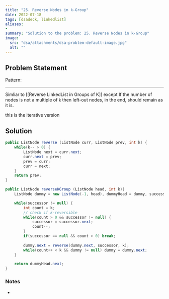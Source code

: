 ```yaml
---
title: "25. Reverse Nodes in k-Group"
date: 2022-07-18
tags: [dsadeck, linkedlist]
aliases:
- 
summary: "Solution to the problem: 25. Reverse Nodes in k-Group"
image:
  src: "dsa/attachments/dsa-problem-default-image.jpg"
  alt: ""
---
```


## Problem Statement


Pattern: 

---

Simliar to [[Reverse LinkedList in Groups of K]] except If the number of nodes is not a multiple of `k` then left-out nodes, in the end, should remain as it is.

this is the iterative version
## Solution
``` java
public ListNode reverse (ListNode curr, ListNode prev, int k) {
	while(k-- > 0) {
		ListNode next = curr.next;
		curr.next = prev;
		prev = curr;
		curr = next;
	}
	return prev;
}

public ListNode reverseKGroup (ListNode head, int k){
	ListNode dummy = new ListNode(-1, head), dummyHead = dummy, successor = dummy.next;

	while(successor != null) {
		int count = k;
		// check if k-reversible
		while(count > 0 && successor != null) {
			successor = successor.next;
			count--;
		}
		if(successor == null && count > 0) break;
		
		dummy.next = reverse(dummy.next, successor, k);
		while(count++ < k && dummy != null) dummy = dummy.next;
	}

	return dummyHead.next;
}
```

### Notes
- 

